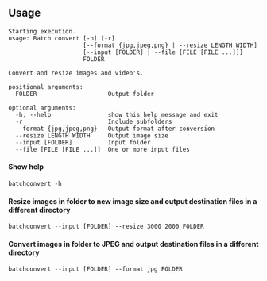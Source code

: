 ## Usage

```
Starting execution.
usage: Batch convert [-h] [-r]
                     [--format {jpg,jpeg,png} | --resize LENGTH WIDTH]
                     [--input [FOLDER] | --file [FILE [FILE ...]]]
                     FOLDER

Convert and resize images and video's.

positional arguments:
  FOLDER                    Output folder

optional arguments:
  -h, --help                show this help message and exit
  -r                        Include subfolders
  --format {jpg,jpeg,png}   Output format after conversion
  --resize LENGTH WIDTH     Output image size
  --input [FOLDER]          Input folder
  --file [FILE [FILE ...]]  One or more input files
```

#### Show help
`batchconvert -h`

#### Resize images in folder to new image size and output destination files in a different directory
`batchconvert --input [FOLDER] --resize 3000 2000 FOLDER`

#### Convert images in folder to JPEG and output destination files in a different directory
`batchconvert --input [FOLDER] --format jpg FOLDER`